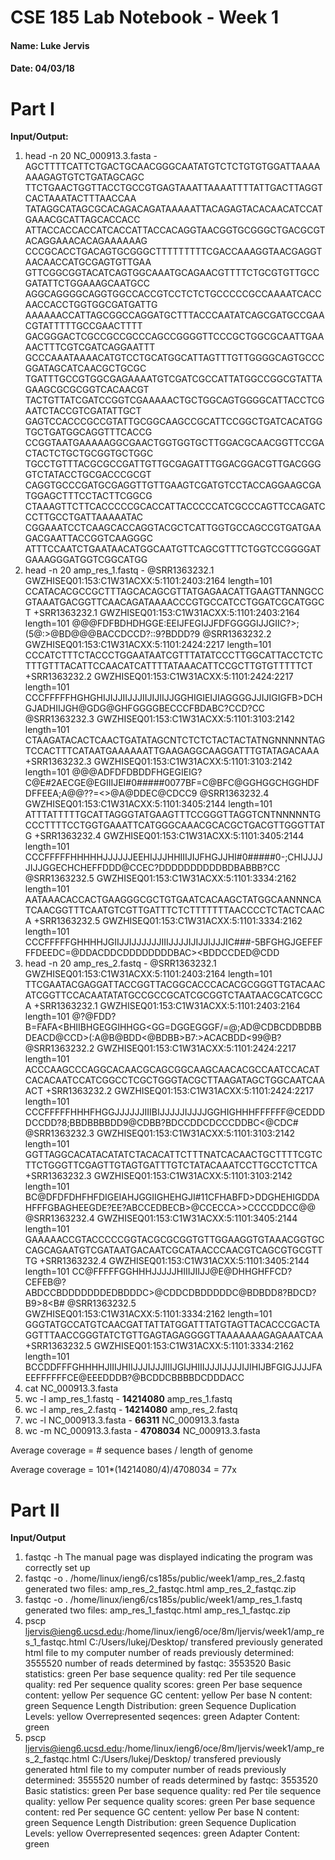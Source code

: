 # CSE 185 Lab Notebook - Week 1

#### Name: Luke Jervis
#### Date: 04/03/18

# Part I
__Input/Output:__
1. head -n 20 NC_000913.3.fasta -
AGCTTTTCATTCTGACTGCAACGGGCAATATGTCTCTGTGTGGATTAAAAAAAGAGTGTCTGATAGCAGC
TTCTGAACTGGTTACCTGCCGTGAGTAAATTAAAATTTTATTGACTTAGGTCACTAAATACTTTAACCAA
TATAGGCATAGCGCACAGACAGATAAAAATTACAGAGTACACAACATCCATGAAACGCATTAGCACCACC
ATTACCACCACCATCACCATTACCACAGGTAACGGTGCGGGCTGACGCGTACAGGAAACACAGAAAAAAG
CCCGCACCTGACAGTGCGGGCTTTTTTTTTCGACCAAAGGTAACGAGGTAACAACCATGCGAGTGTTGAA
GTTCGGCGGTACATCAGTGGCAAATGCAGAACGTTTTCTGCGTGTTGCCGATATTCTGGAAAGCAATGCC
AGGCAGGGGCAGGTGGCCACCGTCCTCTCTGCCCCCGCCAAAATCACCAACCACCTGGTGGCGATGATTG
AAAAAACCATTAGCGGCCAGGATGCTTTACCCAATATCAGCGATGCCGAACGTATTTTTGCCGAACTTTT
GACGGGACTCGCCGCCGCCCAGCCGGGGTTCCCGCTGGCGCAATTGAAAACTTTCGTCGATCAGGAATTT
GCCCAAATAAAACATGTCCTGCATGGCATTAGTTTGTTGGGGCAGTGCCCGGATAGCATCAACGCTGCGC
TGATTTGCCGTGGCGAGAAAATGTCGATCGCCATTATGGCCGGCGTATTAGAAGCGCGCGGTCACAACGT
TACTGTTATCGATCCGGTCGAAAAACTGCTGGCAGTGGGGCATTACCTCGAATCTACCGTCGATATTGCT
GAGTCCACCCGCCGTATTGCGGCAAGCCGCATTCCGGCTGATCACATGGTGCTGATGGCAGGTTTCACCG
CCGGTAATGAAAAAGGCGAACTGGTGGTGCTTGGACGCAACGGTTCCGACTACTCTGCTGCGGTGCTGGC
TGCCTGTTTACGCGCCGATTGTTGCGAGATTTGGACGGACGTTGACGGGGTCTATACCTGCGACCCGCGT
CAGGTGCCCGATGCGAGGTTGTTGAAGTCGATGTCCTACCAGGAAGCGATGGAGCTTTCCTACTTCGGCG
CTAAAGTTCTTCACCCCCGCACCATTACCCCCATCGCCCAGTTCCAGATCCCTTGCCTGATTAAAAATAC
CGGAAATCCTCAAGCACCAGGTACGCTCATTGGTGCCAGCCGTGATGAAGACGAATTACCGGTCAAGGGC
ATTTCCAATCTGAATAACATGGCAATGTTCAGCGTTTCTGGTCCGGGGATGAAAGGGATGGTCGGCATGG
2. head -n 20 amp_res_1.fastq -
@SRR1363232.1 GWZHISEQ01:153:C1W31ACXX:5:1101:2403:2164 length=101
CCATACACGCCGCTTTAGCACAGCGTTATGAGAACATTGAAGTTANNGCCGTAAATGACGGTTCAACAGATAAAACCCGTGCCATCCTGGATCGCATGGCT
+SRR1363232.1 GWZHISEQ01:153:C1W31ACXX:5:1101:2403:2164 length=101
@@@FDFBDHDHGGE:EEIJFEGIJJFDFGGGGIJJGII<?FGIIG##.5@A@EHHHEA@DB=1=AC>C?>;(5@:>@BD@@@BACCDCCD?::9?BDDD?9
@SRR1363232.2 GWZHISEQ01:153:C1W31ACXX:5:1101:2424:2217 length=101
CCCATCTTTCTACCCTGGAATAATCGTTTATATCCCTTGGCATTACCTCTCTTTGTTTACATTCCAACATCATTTTATAAACATTCCGCTTGTGTTTTTCT
+SRR1363232.2 GWZHISEQ01:153:C1W31ACXX:5:1101:2424:2217 length=101
CCCFFFFFHGHGHIJIJJIIJJJIIJIJIIJJGGHIGIEIJIAGGGGJJIJIGIGFB>DCHGJADHIIJGH@GDG@GHFGGGGBECCCFBDABC?CCD?CC
@SRR1363232.3 GWZHISEQ01:153:C1W31ACXX:5:1101:3103:2142 length=101
CTAAGATACACTCAACTGATATAGCNTCTCTCTACTACTATNGNNNNNTAGTCCACTTTCATAATGAAAAAATTGAAGAGGCAAGGATTTGTATAGACAAA
+SRR1363232.3 GWZHISEQ01:153:C1W31ACXX:5:1101:3103:2142 length=101
@@@ADFDFDBDDFHGEGIEIG?C@E#2AECGE@EGIIIJEI#0#####0077BF=C@BFC@GGHGGCHGGHDFDFFEEA;A@@??=<>@A@DDEC@CDCC9
@SRR1363232.4 GWZHISEQ01:153:C1W31ACXX:5:1101:3405:2144 length=101
ATTTATTTTTGCATTAGGGTATGAAGTTTCCGGGTTAGGTCNTNNNNNTGCCCTTTTCCTGGTGAAATTCATGGGCAAACGCACGCTGACGTTGGGTTATG
+SRR1363232.4 GWZHISEQ01:153:C1W31ACXX:5:1101:3405:2144 length=101
CCCFFFFFHHHHHJJJJJJEEHIJJJHHIIIJIJFHGJJHI#0#####0-;CHIJJJJJIJJGGECHCHEFFDDD@CCEC?DDDDDDDDDDBDBABBB?CC
@SRR1363232.5 GWZHISEQ01:153:C1W31ACXX:5:1101:3334:2162 length=101
AATAAACACCACTGAAGGGCGCTGTGAATCACAAGCTATGGCAANNNCATCAACGGTTTCAATGTCGTTGATTTCTCTTTTTTTAACCCCTCTACTCAACA
+SRR1363232.5 GWZHISEQ01:153:C1W31ACXX:5:1101:3334:2162 length=101
CCCFFFFFGHHHHJGIIJJIJJJJJJIIIJJJJIJIJJIJJJIC###-5BFGHGJGEFEFFFDEEDC=@DDACDDCDDDDDDDDBAC><BDDCCDED@CDD
3. head -n 20 amp_res_2.fastq -
@SRR1363232.1 GWZHISEQ01:153:C1W31ACXX:5:1101:2403:2164 length=101
TTCGAATACGAGGATTACCGGTTACGGCACCCACACGCGGGTTGTACAACATCGGTTCCACAATATATGCCGCCGCATCGCGGTCTAATAACGCATCGCCA
+SRR1363232.1 GWZHISEQ01:153:C1W31ACXX:5:1101:2403:2164 length=101
@?@FDD?B=FAFA<BHIIBHGEGGIHHGG<GG=DGGEGGGF/=@;AD@CDBCDDBDBBDEACD@CCD>(:A@B@BDD<@BDBB>B7:>ACACBDD<99@B?
@SRR1363232.2 GWZHISEQ01:153:C1W31ACXX:5:1101:2424:2217 length=101
ACCCAAGCCCAGGCACAACGCAGCGGCAAGCAACACGCCAATCCACATCACACAATCCATCGGCCTCGCTGGGTACGCTTAAGATAGCTGGCAATCAAACT
+SRR1363232.2 GWZHISEQ01:153:C1W31ACXX:5:1101:2424:2217 length=101
CCCFFFFFHHHFHGGJJJJJJIIIBIJJJJJIJJJJGGHIGHHHFFFFFF@CEDDDDCCDD?8;BBDBBBBDD9@CDBB?BDCCDDCDCCCDDBC<@CDC#
@SRR1363232.3 GWZHISEQ01:153:C1W31ACXX:5:1101:3103:2142 length=101
GGTTAGGCACATACATATCTACACATTCTTTNATCACAACTGCTTTTCGTCTTCTGGGTTCGAGTTGTAGTGATTTGTCTATACAAATCCTTGCCTCTTCA
+SRR1363232.3 GWZHISEQ01:153:C1W31ACXX:5:1101:3103:2142 length=101
BC@DFDFDHFHFDIGEIAHJGGIIGHEHGJI#11CFHABFD>DDGHEHIGDDAHFFFGBAGHEEGDE?EE?ABCCEDBECB>@CCECCA>>CCCCDDCC@@
@SRR1363232.4 GWZHISEQ01:153:C1W31ACXX:5:1101:3405:2144 length=101
GAAAAACCGTACCCCCGGTACGCGCGGTGTTGGAAGGTGTAAACGGTGCCAGCAGAATGTCGATAATGACAATCGCATAACCCAACGTCAGCGTGCGTTTG
+SRR1363232.4 GWZHISEQ01:153:C1W31ACXX:5:1101:3405:2144 length=101
CC@FFFFFGGHHHJJJJJHIIIJIIJJ@E@DHHGHFFCD?CEFEB@?ABDCCBDDDDDDDEDBDDDC>@CDDCDBDDDDDC@BDBDD8?BDCD?B9>8<B#
@SRR1363232.5 GWZHISEQ01:153:C1W31ACXX:5:1101:3334:2162 length=101
GGGTATGCCATGTCAACGATTATTATGGATTTATGTAGTTACACCCGACTAGGTTTAACCGGGTATCTGTTGAGTAGAGGGGTTAAAAAAAGAGAAATCAA
+SRR1363232.5 GWZHISEQ01:153:C1W31ACXX:5:1101:3334:2162 length=101
BCCDDFFFGHHHHJIIIJHIIJJJIJJJIIIJGIJHIIIJJJIJJJJIJIHIJBFGIGJJJJFAEEFFFFFFCE@EEEDDDB?@BCDDCBBBBDCDDDACC
4. cat NC_000913.3.fasta
5. wc -l amp_res_1.fastq - __14214080__ amp_res_1.fastq
6. wc -l amp_res_2.fastq - __14214080__ amp_res_2.fastq
7. wc -l NC_000913.3.fasta - __66311__ NC_000913.3.fasta
8. wc -m NC_000913.3.fasta - __4708034__ NC_000913.3.fasta

Average coverage = # sequence bases / length of genome

Average coverage = 101*(14214080/4)/4708034 = 77x

# Part II

__Input/Output__
1. fastqc -h
The manual page was displayed indicating the program was correctly set up
2. fastqc -o . /home/linux/ieng6/cs185s/public/week1/amp_res_2.fastq
generated two files: amp_res_2_fastqc.html amp_res_2_fastqc.zip
3. fastqc -o . /home/linux/ieng6/cs185s/public/week1/amp_res_1.fastq
generated two files: amp_res_1_fastqc.html amp_res_1_fastqc.zip
4. pscp ljervis@ieng6.ucsd.edu:/home/linux/ieng6/oce/8m/ljervis/week1/amp_res_1_fastqc.html C:/Users/lukej/Desktop/
transfered previously generated html file to my computer
number of reads previously determined: 3555520
number of reads determined by fastqc: 3553520
Basic statistics: green
Per base sequence quality: red
Per tile sequence quality: red 
Per sequence quality scores: green 
Per base sequence content: yellow
Per sequence GC centent: yellow
Per base N content: green
Sequence Length Distribution: green 
Sequence Duplication Levels: yellow
Overrepresented seqences: green
Adapter Content: green 
5. pscp ljervis@ieng6.ucsd.edu:/home/linux/ieng6/oce/8m/ljervis/week1/amp_res_2_fastqc.html C:/Users/lukej/Desktop/
transfered previously generated html file to my computer
number of reads previously determined: 3555520
number of reads determined by fastqc: 3553520
Basic statistics: green
Per base sequence quality: red
Per tile sequence quality: yellow 
Per sequence quality scores: green 
Per base sequence content: red 
Per sequence GC centent: yellow
Per base N content: green
Sequence Length Distribution: green
Sequence Duplication Levels: yellow
Overrepresented seqences: green
Adapter Content: green
